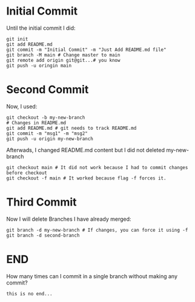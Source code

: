 # Initial Commit

Until the initial commit I did:

	git init 
	git add README.md
	git commit -m "Initial Commit" -m "Just Add README.md file"
	git branch -M main # Change master to main
	git remote add origin git@git...# you know
	git push -u oringin main

# Second Commit

Now, I used:
	
	git checkout -b my-new-branch
	# Changes in README.md
	git add README.md # git needs to track README.md
	git commit -m "msg1" -m "msg2"
	git push -u origin my-new-branch

Afterwads, I changed README.md content but I did not deleted my-new-branch

	git checkout main # It did not work because I had to commit changes before checkout 
	git checkout -f main # It worked because flag -f forces it.

# Third Commit

Now I will delete Branches I have already merged:
	
	git branch -d my-new-branch # If changes, you can force it using -f
	git branch -d second-branch 
	
# END

How many times can I commit in a single branch without making any commit? 

	this is no end...
